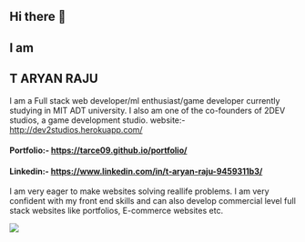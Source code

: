 ## Hi there 👋
## I am
## T ARYAN RAJU

I am a Full stack web developer/ml enthusiast/game developer currently studying in MIT ADT university.
I also am one of the co-founders of 2DEV studios, a game development studio.
website:- http://dev2studios.herokuapp.com/

#### Portfolio:- https://tarce09.github.io/portfolio/
#### Linkedin:- https://www.linkedin.com/in/t-aryan-raju-9459311b3/

I am very eager to make websites solving reallife problems. I am very confident with my front end skills and can also develop commercial level full stack websites like portfolios, E-commerce websites etc. 

<img src="https://github-readme-stats.vercel.app/api?username=tarce09&&show_icons=true&title_color=ffffff&icon_color=bb2acf&text_color=daf7dc&bg_color=151515">


